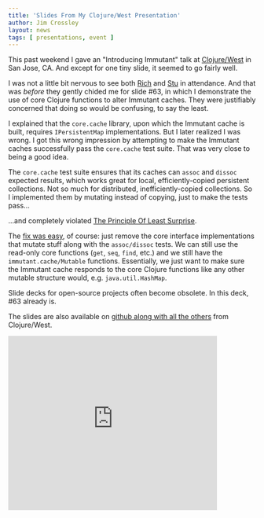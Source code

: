 ```yaml
---
title: 'Slides From My Clojure/West Presentation'
author: Jim Crossley
layout: news
tags: [ presentations, event ]
---
```


This past weekend I gave an "Introducing Immutant" talk at
[Clojure/West](http://clojurewest.org) in San Jose, CA. And except for
one tiny slide, it seemed to go fairly well.

I was not a little bit nervous to see both
[Rich](http://twitter.com/richhickey) and
[Stu](http://twitter.com/stuarthalloway) in attendance. And that was
*before* they gently chided me for slide #63, in which I demonstrate
the use of core Clojure functions to alter Immutant caches. They were
justifiably concerned that doing so would be confusing, to say the
least.

I explained that the `core.cache` library, upon which the Immutant
cache is built, requires `IPersistentMap` implementations. But I later
realized I was wrong. I got this wrong impression by attempting to
make the Immutant caches successfully pass the `core.cache` test
suite. That was very close to being a good idea.

The `core.cache` test suite ensures that its caches can `assoc` and
`dissoc` expected results, which works great for local,
efficiently-copied persistent collections. Not so much for
distributed, inefficiently-copied collections. So I implemented them
by mutating instead of copying, just to make the tests pass...

...and completely violated
[The Principle Of Least Surprise](http://en.wikipedia.org/wiki/Principle_of_least_astonishment).

The
[fix was easy](https://github.com/immutant/immutant/commit/fabe041d995c5b02dbeaafa87bc161b5b79bd883),
of course: just remove the core interface implementations that mutate
stuff along with the `assoc/dissoc` tests. We can still use the
read-only core functions (`get`, `seq`, `find`, etc.) and we still
have the `immutant.cache/Mutable` functions. Essentially, we just want
to make sure the Immutant cache responds to the core Clojure functions
like any other mutable structure would, e.g. `java.util.HashMap`.

Slide decks for open-source projects often become obsolete. In this
deck, #63 already is. 

The slides are also available on
[github along with all the others](https://github.com/strangeloop/clojurewest2012-slides)
from Clojure/West.

<div style="width:425px" id="__ss_12072036"><iframe src="http://www.slideshare.net/slideshow/embed_code/12072036" width="425" height="355" frameborder="0" marginwidth="0" marginheight="0" scrolling="no"></iframe></div>
